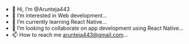 - 👋 Hi, I’m @Arunteja443
- 👀 I’m interested in Web development...
- 🌱 I’m currently learning React Native...
- 💞️ I’m looking to collaborate on app development using React Native...
- 📫 How to reach me arunteja443@gmail.com...

<!---
Arunteja443/Arunteja443 is a ✨ special ✨ repository because its `README.md` (this file) appears on your GitHub profile.
You can click the Preview link to take a look at your changes.
--->

<!--START_SECTION:waka-->
<!--END_SECTION:waka-->
